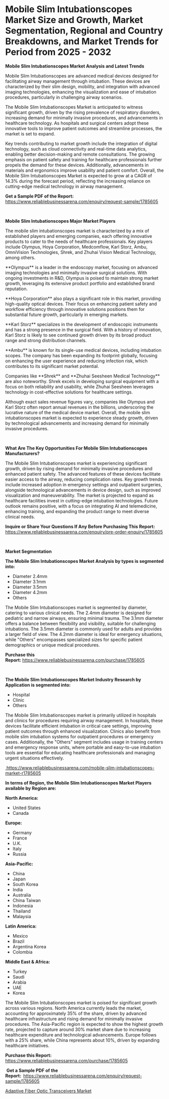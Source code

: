 <p><h1>Mobile Slim Intubationscopes Market Size and Growth, Market Segmentation, Regional and Country Breakdowns, and Market Trends for Period from 2025 -  2032</h1></p><p><strong>Mobile Slim Intubationscopes Market Analysis and Latest Trends</strong></p>
<p><p>Mobile Slim Intubationscopes are advanced medical devices designed for facilitating airway management through intubation. These devices are characterized by their slim design, mobility, and integration with advanced imaging technologies, enhancing the visualization and ease of intubation procedures, particularly in challenging airway scenarios. </p><p>The Mobile Slim Intubationscopes Market is anticipated to witness significant growth, driven by the rising prevalence of respiratory disorders, increasing demand for minimally invasive procedures, and advancements in healthcare technology. As hospitals and surgical centers adopt these innovative tools to improve patient outcomes and streamline processes, the market is set to expand. </p><p>Key trends contributing to market growth include the integration of digital technology, such as cloud connectivity and real-time data analytics, enabling better decision-making and remote consultations. The growing emphasis on patient safety and training for healthcare professionals further propels the demand for these devices. Additionally, advancements in materials and ergonomics improve usability and patient comfort. Overall, the Mobile Slim Intubationscopes Market is expected to grow at a CAGR of 14.3% during the forecast period, reflecting the increasing reliance on cutting-edge medical technology in airway management.</p></p>
<p><strong>Get a Sample PDF of the Report:&nbsp;</strong> <a href="https://www.reliablebusinessarena.com/enquiry/request-sample/1785605?utm_campaign=3181&utm_medium=2&utm_source=Github&utm_content=ia&utm_term=25032025&utm_id=mobile-slim-intubationscopes">https://www.reliablebusinessarena.com/enquiry/request-sample/1785605</a></p>
<p>&nbsp;</p>
<p><strong>Mobile Slim Intubationscopes Major Market Players</strong></p>
<p><p>The mobile slim intubationscopes market is characterized by a mix of established players and emerging companies, each offering innovative products to cater to the needs of healthcare professionals. Key players include Olympus, Hoya Corporation, Medcomflow, Karl Storz, Ambu, OmniVision Technologies, Shrek, and Zhuhai Vision Medical Technology, among others.</p><p>**Olympus** is a leader in the endoscopy market, focusing on advanced imaging technologies and minimally invasive surgical solutions. With ongoing investments in R&D, Olympus is poised to maintain strong market growth, leveraging its extensive product portfolio and established brand reputation.</p><p>**Hoya Corporation** also plays a significant role in this market, providing high-quality optical devices. Their focus on enhancing patient safety and workflow efficiency through innovative solutions positions them for substantial future growth, particularly in emerging markets.</p><p>**Karl Storz** specializes in the development of endoscopic instruments and has a strong presence in the surgical field. With a history of innovation, Karl Storz is likely to see continued growth driven by its broad product range and strong distribution channels.</p><p>**Ambu** is known for its single-use medical devices, including intubation scopes. The company has been expanding its footprint globally, focusing on enhancing the user experience and reducing infection risk, which contributes to its significant market potential.</p><p>Companies like **Shrek** and **Zhuhai Seesheen Medical Technology** are also noteworthy. Shrek excels in developing surgical equipment with a focus on both reliability and usability, while Zhuhai Seesheen leverages technology in cost-effective solutions for healthcare settings.</p><p>Although exact sales revenue figures vary, companies like Olympus and Karl Storz often report annual revenues in the billions, underscoring the lucrative nature of the medical device market. Overall, the mobile slim intubationscopes market is expected to experience steady growth, driven by technological advancements and increasing demand for minimally invasive procedures.</p></p>
<p>&nbsp;</p>
<p><strong>What Are The Key Opportunities For Mobile Slim Intubationscopes Manufacturers?</strong></p>
<p><p>The Mobile Slim Intubationscopes market is experiencing significant growth, driven by rising demand for minimally invasive procedures and enhanced patient safety. The advanced features of these devices facilitate easier access to the airway, reducing complication rates. Key growth trends include increased adoption in emergency settings and outpatient surgeries, alongside technological advancements in device design, such as improved visualization and maneuverability. The market is projected to expand as healthcare facilities invest in cutting-edge intubation technologies. Future outlook remains positive, with a focus on integrating AI and telemedicine, enhancing training, and expanding the product range to meet diverse clinical needs.</p></p>
<p><strong>Inquire or Share Your Questions If Any Before Purchasing This Report:</strong> <a href="https://www.reliablebusinessarena.com/enquiry/pre-order-enquiry/1785605?utm_campaign=3181&utm_medium=2&utm_source=Github&utm_content=ia&utm_term=25032025&utm_id=mobile-slim-intubationscopes">https://www.reliablebusinessarena.com/enquiry/pre-order-enquiry/1785605</a></p>
<p>&nbsp;</p>
<p><strong>Market Segmentation</strong></p>
<p><strong>The Mobile Slim Intubationscopes Market Analysis by types is segmented into:</strong></p>
<p><ul><li>Diameter 2.4mm</li><li>Diameter 3.1mm</li><li>Diameter 3.5mm</li><li>Diameter 4.2mm</li><li>Others</li></ul></p>
<p><p>The Mobile Slim Intubationscopes market is segmented by diameter, catering to various clinical needs. The 2.4mm diameter is designed for pediatric and narrow airways, ensuring minimal trauma. The 3.1mm diameter offers a balance between flexibility and visibility, suitable for challenging intubations. The 3.5mm diameter is commonly used for adults and provides a larger field of view. The 4.2mm diameter is ideal for emergency situations, while "Others" encompasses specialized sizes for specific patient demographics or unique medical procedures.</p></p>
<p><strong>Purchase this Report:&nbsp;</strong><a href="https://www.reliablebusinessarena.com/purchase/1785605?utm_campaign=3181&utm_medium=2&utm_source=Github&utm_content=ia&utm_term=25032025&utm_id=mobile-slim-intubationscopes">https://www.reliablebusinessarena.com/purchase/1785605</a></p>
<p>&nbsp;</p>
<p><strong>The Mobile Slim Intubationscopes Market Industry Research by Application is segmented into:</strong></p>
<p><ul><li>Hospital</li><li>Clinic</li><li>Others</li></ul></p>
<p><p>The Mobile Slim Intubationscopes market is primarily utilized in hospitals and clinics for procedures requiring airway management. In hospitals, these devices facilitate efficient intubation in critical care settings, improving patient outcomes through enhanced visualization. Clinics also benefit from mobile slim intubation systems for outpatient procedures or emergency cases. Additionally, the "Others" segment includes usage in training centers and emergency response units, where portable and easy-to-use intubation tools are essential for educating healthcare professionals and managing urgent situations effectively.</p></p>
<p><a href="https://www.reliablebusinessarena.com/mobile-slim-intubationscopes-market-r1785605?utm_campaign=3181&utm_medium=2&utm_source=Github&utm_content=ia&utm_term=25032025&utm_id=mobile-slim-intubationscopes">&nbsp;https://www.reliablebusinessarena.com/mobile-slim-intubationscopes-market-r1785605</a></p>
<p><strong>In terms of Region, the Mobile Slim Intubationscopes Market Players available by Region are:</strong></p>
<p>
    <p> <strong> North America: </strong>
        <ul>
            <li>United States</li>
            <li>Canada</li>
        </ul>
        </p> 
    <p> <strong> Europe: </strong>
        <ul>
            <li>Germany</li>
            <li>France</li>
            <li>U.K.</li>
            <li>Italy</li>
            <li>Russia</li>
        </ul>
        </p> 
    <p> <strong> Asia-Pacific: </strong>
        <ul>
            <li>China</li>
            <li>Japan</li>
            <li>South Korea</li>
            <li>India</li>
            <li>Australia</li>
            <li>China Taiwan</li>
            <li>Indonesia</li>
            <li>Thailand</li>
            <li>Malaysia</li>
        </ul>
        </p> 
    <p> <strong> Latin America: </strong>
        <ul>
            <li>Mexico</li>
            <li>Brazil</li>
            <li>Argentina Korea</li>
            <li>Colombia</li>
        </ul>
        </p> 
    <p> <strong> Middle East & Africa: </strong>
        <ul>
            <li>Turkey</li>
            <li>Saudi</li>
            <li>Arabia</li>
            <li>UAE</li>
            <li>Korea</li>
        </ul>
    </p>
    </p>
<p><p>The Mobile Slim Intubationscopes market is poised for significant growth across various regions. North America currently leads the market, accounting for approximately 35% of the share, driven by advanced healthcare infrastructure and rising demand for minimally invasive procedures. The Asia-Pacific region is expected to show the highest growth rate, projected to capture around 30% market share due to increasing healthcare expenditure and technological advancements. Europe follows with a 25% share, while China represents about 10%, driven by expanding healthcare initiatives.</p></p>
<p><strong>Purchase this Report: </strong><a href="https://www.reliablebusinessarena.com/purchase/1785605?utm_campaign=3181&utm_medium=2&utm_source=Github&utm_content=ia&utm_term=25032025&utm_id=mobile-slim-intubationscopes">https://www.reliablebusinessarena.com/purchase/1785605</a></p>
<p>&nbsp;<strong>Get a Sample PDF of the Report:&nbsp;&nbsp;</strong><a href="https://www.reliablebusinessarena.com/enquiry/request-sample/1785605?utm_campaign=3181&utm_medium=2&utm_source=Github&utm_content=ia&utm_term=25032025&utm_id=mobile-slim-intubationscopes">https://www.reliablebusinessarena.com/enquiry/request-sample/1785605</a></p>
<p><strong></strong></p>
<p><p><a href="https://github.com/alejnaouare/Market-Research-Report-List-1/blob/main/adaptive-fiber-optic-transceivers-market.md?utm_campaign=3181&utm_medium=2&utm_source=Github&utm_content=ia&utm_term=25032025&utm_id=mobile-slim-intubationscopes">Adaptive Fiber Optic Transceivers Market</a></p></p>